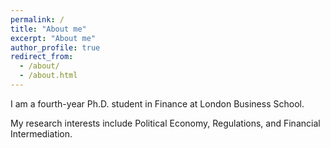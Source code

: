 ```yaml
---
permalink: /
title: "About me"
excerpt: "About me"
author_profile: true
redirect_from: 
  - /about/
  - /about.html
---
```




I am a fourth-year Ph.D. student in Finance at London Business School. 



My research interests include Political Economy, Regulations, and Financial Intermediation. 


